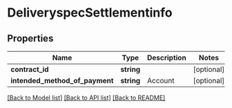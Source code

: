 # DeliveryspecSettlementinfo

## Properties
Name | Type | Description | Notes
------------ | ------------- | ------------- | -------------
**contract_id** | **string** |  | [optional] 
**intended_method_of_payment** | **string** | Account | [optional] 

[[Back to Model list]](../README.md#documentation-for-models) [[Back to API list]](../README.md#documentation-for-api-endpoints) [[Back to README]](../README.md)


